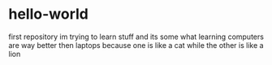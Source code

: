 # hello-world
first repository
im trying to learn stuff and its some what learning
computers are way better then laptops because one is like a cat while the other is like a lion
